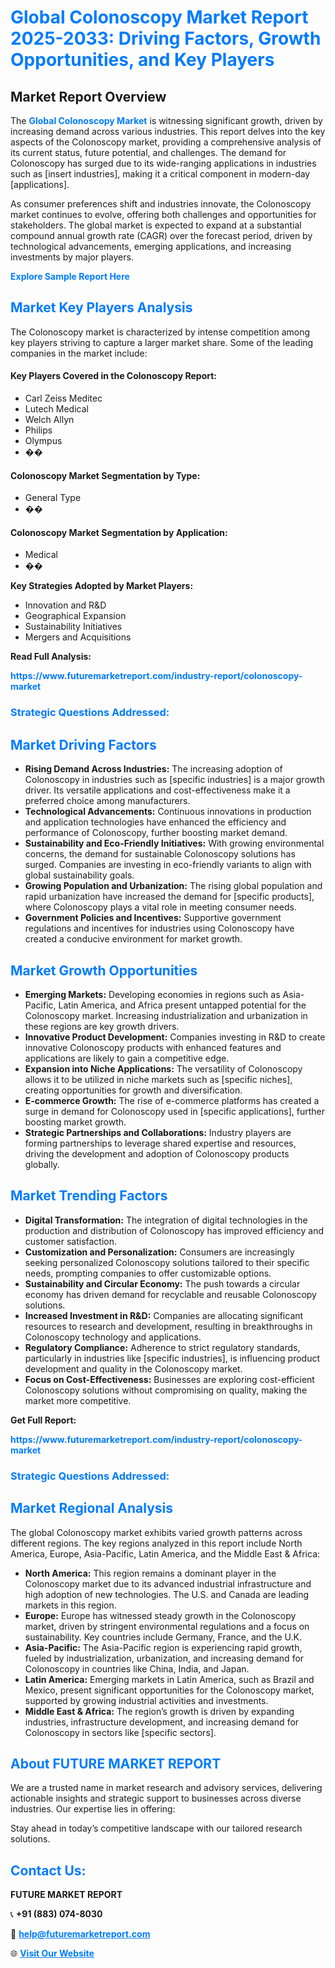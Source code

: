 <h1 style="color: #007BFF;">Global Colonoscopy Market Report 2025-2033: Driving Factors, Growth Opportunities, and Key Players</h1>

<section id="overview">
<h2>Market Report Overview</h2>
<p>The <a href="https://www.futuremarketreport.com/industry-report/colonoscopy-market" style="color: #007BFF; text-decoration: none;"><strong>Global Colonoscopy Market</strong></a> is witnessing significant growth, driven by increasing demand across various industries. This report delves into the key aspects of the Colonoscopy market, providing a comprehensive analysis of its current status, future potential, and challenges. The demand for Colonoscopy has surged due to its wide-ranging applications in industries such as [insert industries], making it a critical component in modern-day [applications].</p>
<p>As consumer preferences shift and industries innovate, the Colonoscopy market continues to evolve, offering both challenges and opportunities for stakeholders. The global market is expected to expand at a substantial compound annual growth rate (CAGR) over the forecast period, driven by technological advancements, emerging applications, and increasing investments by major players.</p>
</section>

<section id="overview">
<p><a href="https://www.futuremarketreport.com/request-sample/reportId=117669" style="color: #007BFF; text-decoration: none;"><strong>Explore Sample Report Here</strong></a></p>
</section>

<section id="key-players">
<h2 style="color: #007BFF;">Market Key Players Analysis</h2>
<p>The Colonoscopy market is characterized by intense competition among key players striving to capture a larger market share. Some of the leading companies in the market include:</p>
<h4>Key Players Covered in the Colonoscopy Report:</h4>
<ul><li>Carl Zeiss Meditec</li><li>Lutech Medical</li><li>Welch Allyn</li><li>Philips</li><li>Olympus</li><li>��</li></ul>
<h4>Colonoscopy Market Segmentation by Type:</h4>
<ul><li>General Type</li><li>��</li></ul>

<h4>Colonoscopy Market Segmentation by Application:</h4>
<ul><li>Medical</li><li>��</li></ul>
<p><strong>Key Strategies Adopted by Market Players:</strong></p>
<ul>
<li>Innovation and R&D</li>
<li>Geographical Expansion</li>
<li>Sustainability Initiatives</li>
<li>Mergers and Acquisitions</li>
</ul>
</section>

<section>
<p><strong>Read Full Analysis: </strong></p><a href="https://www.futuremarketreport.com/industry-report/colonoscopy-market" style="color: #007BFF; text-decoration: none;"><strong>https://www.futuremarketreport.com/industry-report/colonoscopy-market</strong></a>
<h3 style="color: #007BFF;">Strategic Questions Addressed:</h3>
</section>

<section id="driving-factors">
<h2 style="color: #007BFF;">Market Driving Factors</h2>
<ul>
<li><strong>Rising Demand Across Industries:</strong> The increasing adoption of Colonoscopy in industries such as [specific industries] is a major growth driver. Its versatile applications and cost-effectiveness make it a preferred choice among manufacturers.</li>
<li><strong>Technological Advancements:</strong> Continuous innovations in production and application technologies have enhanced the efficiency and performance of Colonoscopy, further boosting market demand.</li>
<li><strong>Sustainability and Eco-Friendly Initiatives:</strong> With growing environmental concerns, the demand for sustainable Colonoscopy solutions has surged. Companies are investing in eco-friendly variants to align with global sustainability goals.</li>
<li><strong>Growing Population and Urbanization:</strong> The rising global population and rapid urbanization have increased the demand for [specific products], where Colonoscopy plays a vital role in meeting consumer needs.</li>
<li><strong>Government Policies and Incentives:</strong> Supportive government regulations and incentives for industries using Colonoscopy have created a conducive environment for market growth.</li>
</ul>
</section>

<section id="growth-opportunities">
<h2 style="color: #007BFF;">Market Growth Opportunities</h2>
<ul>
<li><strong>Emerging Markets:</strong> Developing economies in regions such as Asia-Pacific, Latin America, and Africa present untapped potential for the Colonoscopy market. Increasing industrialization and urbanization in these regions are key growth drivers.</li>
<li><strong>Innovative Product Development:</strong> Companies investing in R&D to create innovative Colonoscopy products with enhanced features and applications are likely to gain a competitive edge.</li>
<li><strong>Expansion into Niche Applications:</strong> The versatility of Colonoscopy allows it to be utilized in niche markets such as [specific niches], creating opportunities for growth and diversification.</li>
<li><strong>E-commerce Growth:</strong> The rise of e-commerce platforms has created a surge in demand for Colonoscopy used in [specific applications], further boosting market growth.</li>
<li><strong>Strategic Partnerships and Collaborations:</strong> Industry players are forming partnerships to leverage shared expertise and resources, driving the development and adoption of Colonoscopy products globally.</li>
</ul>
</section>

<section id="trending-factors">
<h2 style="color: #007BFF;">Market Trending Factors</h2>
<ul>
<li><strong>Digital Transformation:</strong> The integration of digital technologies in the production and distribution of Colonoscopy has improved efficiency and customer satisfaction.</li>
<li><strong>Customization and Personalization:</strong> Consumers are increasingly seeking personalized Colonoscopy solutions tailored to their specific needs, prompting companies to offer customizable options.</li>
<li><strong>Sustainability and Circular Economy:</strong> The push towards a circular economy has driven demand for recyclable and reusable Colonoscopy solutions.</li>
<li><strong>Increased Investment in R&D:</strong> Companies are allocating significant resources to research and development, resulting in breakthroughs in Colonoscopy technology and applications.</li>
<li><strong>Regulatory Compliance:</strong> Adherence to strict regulatory standards, particularly in industries like [specific industries], is influencing product development and quality in the Colonoscopy market.</li>
<li><strong>Focus on Cost-Effectiveness:</strong> Businesses are exploring cost-efficient Colonoscopy solutions without compromising on quality, making the market more competitive.</li>
</ul>
</section>

<section>
<p><strong>Get Full Report: </strong></p><a href="https://www.futuremarketreport.com/industry-report/colonoscopy-market" style="color: #007BFF; text-decoration: none;"><strong>https://www.futuremarketreport.com/industry-report/colonoscopy-market</strong></a>
<h3 style="color: #007BFF;">Strategic Questions Addressed:</h3>
</section>


<section id="regional-analysis">
<h2 style="color: #007BFF;">Market Regional Analysis</h2>
<p>The global Colonoscopy market exhibits varied growth patterns across different regions. The key regions analyzed in this report include North America, Europe, Asia-Pacific, Latin America, and the Middle East & Africa:</p>
<ul>
<li><strong>North America:</strong> This region remains a dominant player in the Colonoscopy market due to its advanced industrial infrastructure and high adoption of new technologies. The U.S. and Canada are leading markets in this region.</li>
<li><strong>Europe:</strong> Europe has witnessed steady growth in the Colonoscopy market, driven by stringent environmental regulations and a focus on sustainability. Key countries include Germany, France, and the U.K.</li>
<li><strong>Asia-Pacific:</strong> The Asia-Pacific region is experiencing rapid growth, fueled by industrialization, urbanization, and increasing demand for Colonoscopy in countries like China, India, and Japan.</li>
<li><strong>Latin America:</strong> Emerging markets in Latin America, such as Brazil and Mexico, present significant opportunities for the Colonoscopy market, supported by growing industrial activities and investments.</li>
<li><strong>Middle East & Africa:</strong> The region’s growth is driven by expanding industries, infrastructure development, and increasing demand for Colonoscopy in sectors like [specific sectors].</li>
</ul>
</section>

<footer>
<h2 style="color: #007BFF;">About FUTURE MARKET REPORT</h2>
<p>We are a trusted name in market research and advisory services, delivering actionable insights and strategic support to businesses across diverse industries. Our expertise lies in offering:</p>

<p>Stay ahead in today’s competitive landscape with our tailored research solutions.</p>

<h2 style="color: #007BFF;">Contact Us:</h2>
<p><strong>FUTURE MARKET REPORT</strong></p>
<p>📞 <strong>+91 (883) 074-8030</strong></p>
<p>📧 <strong><a href="mailto:help@futuremarketreport.com" style="color: #007BFF;">help@futuremarketreport.com</a></strong></p>
<p>🌐 <strong><a href="https://www.futuremarketreport.com/" style="color: #007BFF;">Visit Our Website</a></strong></p>
</footer>